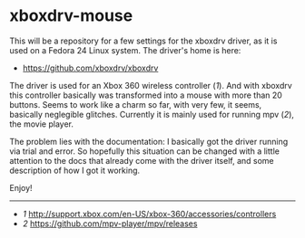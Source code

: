 # xboxdrv-mouse

This will be a repository for a few settings for the xboxdrv driver, as it is used on a Fedora 24 Linux system. The driver's home is here:

* https://github.com/xboxdrv/xboxdrv

The driver is used for an Xbox 360 wireless controller (*1*). And with xboxdrv this controller basically was transformed into a mouse with more than 20 buttons. Seems to work like a charm so far, with very few, it seems, basically neglegible glitches. Currently it is mainly used for running mpv (*2*), the movie player.

The problem lies with the documentation: I basically got the driver running via trial and error. So hopefully this situation can be changed with a little attention to the docs that already come with the driver itself, and some description of how I got it working.

Enjoy!


----
* *1*  http://support.xbox.com/en-US/xbox-360/accessories/controllers
* *2*  https://github.com/mpv-player/mpv/releases
